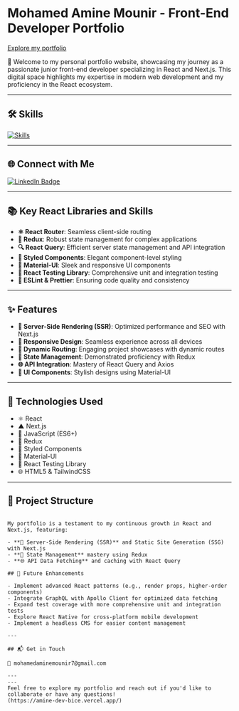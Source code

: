 
# Mohamed Amine Mounir - Front-End Developer Portfolio

[Explore my portfolio](https://amine-dev-bice.vercel.app/)

🚀 Welcome to my personal portfolio website, showcasing my journey as a passionate junior front-end developer specializing in React and Next.js. This digital space highlights my expertise in modern web development and my proficiency in the React ecosystem.

---

## 🛠️ Skills

[![Skills](https://skillicons.dev/icons?i=html,css,js,tailwind,react,next)](https://skillicons.dev)

---

## 🌐 Connect with Me

<div id="badges">
  <a href="https://www.linkedin.com/in/mohamed-amine-mounir/">
    <img src="https://img.shields.io/badge/LinkedIn-blue?style=for-the-badge&logo=linkedin&logoColor=white" alt="LinkedIn Badge"/>
  </a>
</div>

---

## 📚 Key React Libraries and Skills

- **⚛️ React Router**: Seamless client-side routing
- **🔄 Redux**: Robust state management for complex applications
- **🔍 React Query**: Efficient server state management and API integration
- **💅 Styled Components**: Elegant component-level styling
- **🎨 Material-UI**: Sleek and responsive UI components
- **🧪 React Testing Library**: Comprehensive unit and integration testing
- **🧹 ESLint & Prettier**: Ensuring code quality and consistency

---

## ✨ Features

- **🚀 Server-Side Rendering (SSR)**: Optimized performance and SEO with Next.js
- **📱 Responsive Design**: Seamless experience across all devices
- **🔗 Dynamic Routing**: Engaging project showcases with dynamic routes
- **🔄 State Management**: Demonstrated proficiency with Redux
- **🌐 API Integration**: Mastery of React Query and Axios
- **🎨 UI Components**: Stylish designs using Material-UI

---

## 🔧 Technologies Used

- ⚛️ React
- ▲ Next.js
- 📜 JavaScript (ES6+)
- 🔄 Redux
- 💅 Styled Components
- 🎨 Material-UI
- 🧪  React Testing Library
- 🌐 HTML5 & TailwindCSS

---

## 📂 Project Structure

```

My portfolio is a testament to my continuous growth in React and Next.js, featuring:

- **🚀 Server-Side Rendering (SSR)** and Static Site Generation (SSG) with Next.js
- **🔄 State Management** mastery using Redux
- **🌐 API Data Fetching** and caching with React Query

## 🔮 Future Enhancements

- Implement advanced React patterns (e.g., render props, higher-order components)
- Integrate GraphQL with Apollo Client for optimized data fetching
- Expand test coverage with more comprehensive unit and integration tests
- Explore React Native for cross-platform mobile development
- Implement a headless CMS for easier content management

---

## 📬 Get in Touch

📧 mohamedaminemounir7@gmail.com

---
---
Feel free to explore my portfolio and reach out if you'd like to collaborate or have any questions!
(https://amine-dev-bice.vercel.app/)

